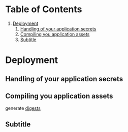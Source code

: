 
# Table of Contents

1.  [Deployment](#org293392e)
    1.  [Handling of your application secrets](#orgada2c93)
    2.  [Compiling you application assets](#org992373d)
    3.  [Subtitle](#orgea26e81)



<a id="org293392e"></a>

# Deployment


<a id="orgada2c93"></a>

## Handling of your application secrets


<a id="org992373d"></a>

## Compiling you application assets

generate [digests](./degest.md)


<a id="orgea26e81"></a>

## Subtitle


